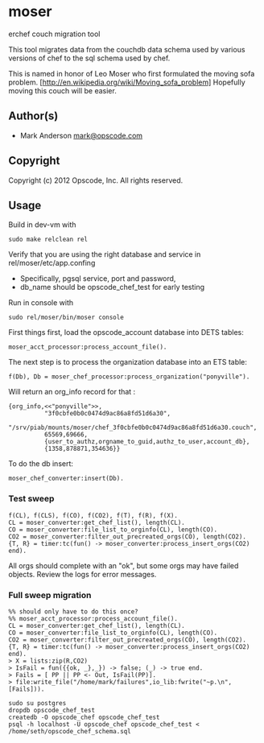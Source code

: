# moser #

erchef couch migration tool

This tool migrates data from the couchdb data schema used by various
versions of chef to the sql schema used by chef.

This is named in honor of Leo Moser who first formulated the moving
sofa problem. [http://en.wikipedia.org/wiki/Moving_sofa_problem]
Hopefully moving this couch will be easier.


## Author(s) ##

* Mark Anderson <mark@opscode.com>

## Copyright ##

Copyright (c) 2012 Opscode, Inc.  All rights reserved.

## Usage ##

Build in dev-vm with
```
sudo make relclean rel
```

Verify that you are using the right database and service in rel/moser/etc/app.confing
* Specifically, pgsql service, port and password,
* db_name should be opscode_chef_test for early testing

Run in console with
```
sudo rel/moser/bin/moser console
```

First things first, load the opscode_account database into DETS tables:
```
moser_acct_processor:process_account_file().
```

The next step is to process the organization database into an ETS table:
```
f(Db), Db = moser_chef_processor:process_organization("ponyville").
```

Will return an org_info record for that :
```
{org_info,<<"ponyville">>,
          "3f0cbfe0b0c0474d9ac86a8fd51d6a30",
          "/srv/piab/mounts/moser/chef_3f0cbfe0b0c0474d9ac86a8fd51d6a30.couch",
          65569,69666,
          {user_to_authz,orgname_to_guid,authz_to_user,account_db},
          {1358,878871,354636}}
```

To do the db insert:
```
moser_chef_converter:insert(Db).
```

### Test sweep ###

```
f(CL), f(CLS), f(CO), f(CO2), f(T), f(R), f(X).
CL = moser_converter:get_chef_list(), length(CL).
CO = moser_converter:file_list_to_orginfo(CL), length(CO).
CO2 = moser_converter:filter_out_precreated_orgs(CO), length(CO2).
{T, R} = timer:tc(fun() -> moser_converter:process_insert_orgs(CO2) end).
```

All orgs should complete with an "ok", but some orgs may have failed
objects. Review the logs for error messages.

### Full sweep migration ###

```
%% should only have to do this once?
%% moser_acct_processor:process_account_file().
CL = moser_converter:get_chef_list(), length(CL).
CO = moser_converter:file_list_to_orginfo(CL), length(CO).
CO2 = moser_converter:filter_out_precreated_orgs(CO), length(CO2).
{T, R} = timer:tc(fun() -> moser_converter:process_insert_orgs(CO2) end).
> X = lists:zip(R,CO2)
> IsFail = fun({{ok, _},_}) -> false; (_) -> true end.
> Fails = [ PP || PP <- Out, IsFail(PP)].
> file:write_file("/home/mark/failures",io_lib:fwrite("~p.\n",[Fails])).

```

```
sudo su postgres
dropdb opscode_chef_test 
createdb -O opscode_chef opscode_chef_test
psql -h localhost -U opscode_chef opscode_chef_test < /home/seth/opscode_chef_schema.sql
```
